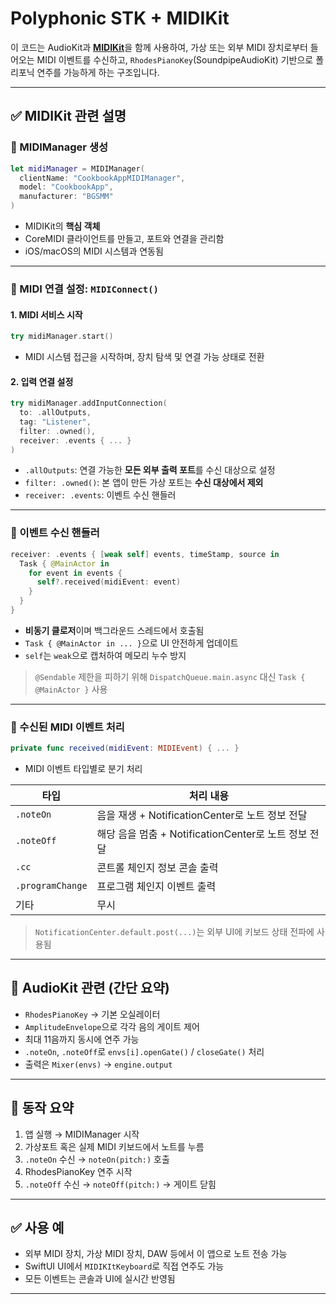# Polyphonic STK + MIDIKit

이 코드는 AudioKit과 [**MIDIKit**](https://github.com/orchetect/MIDIKit)을 함께 사용하여,
가상 또는 외부 MIDI 장치로부터 들어오는 MIDI 이벤트를 수신하고,
`RhodesPianoKey`(SoundpipeAudioKit) 기반으로 폴리포닉 연주를 가능하게 하는 구조입니다.

---

## ✅ MIDIKit 관련 설명

### 🔹 MIDIManager 생성

```swift
let midiManager = MIDIManager(
  clientName: "CookbookAppMIDIManager",
  model: "CookbookApp",
  manufacturer: "BGSMM"
)
```

* MIDIKit의 **핵심 객체**
* CoreMIDI 클라이언트를 만들고, 포트와 연결을 관리함
* iOS/macOS의 MIDI 시스템과 연동됨

---

### 🔹 MIDI 연결 설정: `MIDIConnect()`

#### 1. MIDI 서비스 시작

```swift
try midiManager.start()
```

* MIDI 시스템 접근을 시작하며, 장치 탐색 및 연결 가능 상태로 전환

#### 2. 입력 연결 설정

```swift
try midiManager.addInputConnection(
  to: .allOutputs,
  tag: "Listener",
  filter: .owned(),
  receiver: .events { ... }
)
```

* `.allOutputs`: 연결 가능한 **모든 외부 출력 포트**를 수신 대상으로 설정
* `filter: .owned()`: 본 앱이 만든 가상 포트는 **수신 대상에서 제외**
* `receiver: .events`: 이벤트 수신 핸들러

---

### 🔹 이벤트 수신 핸들러

```swift
receiver: .events { [weak self] events, timeStamp, source in
  Task { @MainActor in
    for event in events {
      self?.received(midiEvent: event)
    }
  }
}
```

* **비동기 클로저**이며 백그라운드 스레드에서 호출됨
* `Task { @MainActor in ... }`으로 UI 안전하게 업데이트
* `self`는 `weak`으로 캡처하여 메모리 누수 방지

> `@Sendable` 제한을 피하기 위해 `DispatchQueue.main.async` 대신 `Task { @MainActor }` 사용

---

### 🔹 수신된 MIDI 이벤트 처리

```swift
private func received(midiEvent: MIDIEvent) { ... }
```

* MIDI 이벤트 타입별로 분기 처리

| 타입               | 처리 내용                                   |
| ---------------- | --------------------------------------- |
| `.noteOn`        | 음을 재생 + NotificationCenter로 노트 정보 전달    |
| `.noteOff`       | 해당 음을 멈춤 + NotificationCenter로 노트 정보 전달 |
| `.cc`            | 콘트롤 체인지 정보 콘솔 출력                        |
| `.programChange` | 프로그램 체인지 이벤트 출력                         |
| 기타               | 무시                                      |

> `NotificationCenter.default.post(...)`는 외부 UI에 키보드 상태 전파에 사용됨

---

## 🎹 AudioKit 관련 (간단 요약)

* `RhodesPianoKey` → 기본 오실레이터
* `AmplitudeEnvelope`으로 각각 음의 게이트 제어
* 최대 11음까지 동시에 연주 가능
* `.noteOn`, `.noteOff`로 `envs[i].openGate()` / `closeGate()` 처리
* 출력은 `Mixer(envs)` → `engine.output`

---

## 🧪 동작 요약

1. 앱 실행 → MIDIManager 시작
2. 가상포트 혹은 실제 MIDI 키보드에서 노트를 누름
3. `.noteOn` 수신 → `noteOn(pitch:)` 호출
4. RhodesPianoKey 연주 시작
5. `.noteOff` 수신 → `noteOff(pitch:)` → 게이트 닫힘

---

## ✅ 사용 예

* 외부 MIDI 장치, 가상 MIDI 장치, DAW 등에서 이 앱으로 노트 전송 가능
* SwiftUI UI에서 `MIDIKItKeyboard`로 직접 연주도 가능
* 모든 이벤트는 콘솔과 UI에 실시간 반영됨

---
